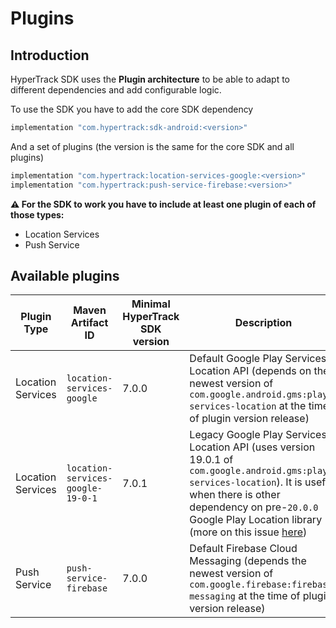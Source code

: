 # Plugins

## Introduction

HyperTrack SDK uses the **Plugin architecture** to be able to adapt to different dependencies and add configurable logic.

To use the SDK you have to add the core SDK dependency

```Groovy 
implementation "com.hypertrack:sdk-android:<version>"
```

And a set of plugins (the version is the same for the core SDK and all plugins)

```Groovy
implementation "com.hypertrack:location-services-google:<version>"
implementation "com.hypertrack:push-service-firebase:<version>"
```

**⚠️ For the SDK to work you have to include at least one plugin of each of those types:**
- Location Services
- Push Service

## Available plugins

| Plugin Type | Maven Artifact ID | Minimal HyperTrack SDK version | Description |
| --- | --- | --- | --- |
| Location Services | `location-services-google` | 7.0.0 | Default Google Play Services Location API (depends on the newest version of `com.google.android.gms:play-services-location` at the time of plugin version release) |
| Location Services | `location-services-google-19-0-1` | 7.0.1 | Legacy Google Play Services Location API (uses version 19.0.1 of `com.google.android.gms:play-services-location`). It is useful when there is other dependency on pre-`20.0.0` Google Play Location library (more on this issue [here](https://developer.hypertrack.com/docs/install-sdk-android#for-devices-with-google-play-services-which-require-older-location-services)) |
| Push Service | `push-service-firebase` | 7.0.0 | Default Firebase Cloud Messaging (depends the newest version of `com.google.firebase:firebase-messaging` at the time of plugin version release) |
